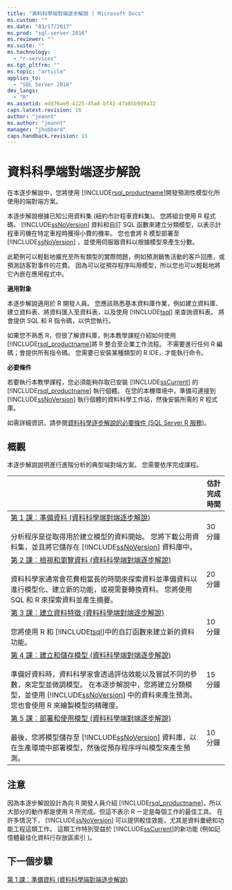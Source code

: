 ```yaml
---
title: "資料科學端對端逐步解說 | Microsoft Docs"
ms.custom: ""
ms.date: "03/17/2017"
ms.prod: "sql-server-2016"
ms.reviewer: ""
ms.suite: ""
ms.technology: 
  - "r-services"
ms.tgt_pltfrm: ""
ms.topic: "article"
applies_to: 
  - "SQL Server 2016"
dev_langs: 
  - "R"
ms.assetid: edd76ae9-4125-45a8-bf42-47a85b9d9a32
caps.latest.revision: 16
author: "jeannt"
ms.author: "jeannt"
manager: "jhubbard"
caps.handback.revision: 15
---
```

# 資料科學端對端逐步解說
在本逐步解說中，您將使用 [!INCLUDE[rsql_productname](../../includes/rsql-productname-md.md)]開發預測性模型化所使用的端對端方案。  
  
本逐步解說根據已知公用資料集 (紐約市計程車資料集)。 您將組合使用 R 程式碼、 [!INCLUDE[ssNoVersion](../../includes/ssnoversion-md.md)] 資料和自訂 SQL 函數來建立分類模型，以表示計程車司機在特定車程時獲得小費的機率。 您也會將 R 模型部署至 [!INCLUDE[ssNoVersion](../../includes/ssnoversion-md.md)] ，並使用伺服器資料以根據模型來產生分數。  
  
此範例可以輕鬆地擴充至所有類型的實際問題，例如預測銷售活動的客戶回應，或預測訪客對事件的花費。 因為可以從預存程序叫用模型，所以您也可以輕鬆地將它內嵌在應用程式中。  
  
**適用對象**  
  
本逐步解說適用於 R 開發人員。 您應該熟悉基本資料庫作業，例如建立資料庫、建立資料表、將資料匯入至資料表，以及使用 [!INCLUDE[tsql](../../includes/tsql-md.md)] 來查詢資料表。  將會提供 SQL 和 R 指令碼，以供您執行。  
  
如果您不熟悉 R，但很了解資料庫，則本教學課程介紹如何使用 [!INCLUDE[rsql_productname](../../includes/rsql-productname-md.md)]將 R 整合至企業工作流程。 不需要進行任何 R 編碼；會提供所有指令碼。 您需要已安裝某種類型的 R IDE，才能執行命令。  
  
**必要條件**  
  
若要執行本教學課程，您必須能夠存取已安裝 [!INCLUDE[ssCurrent](../../includes/sscurrent-md.md)] 的 [!INCLUDE[rsql_productname](../../includes/rsql-productname-md.md)] 執行個體。 在您的本機環境中，準備可連接到 [!INCLUDE[ssNoVersion](../../includes/ssnoversion-md.md)] 執行個體的資料科學工作站，然後安裝所需的 R 程式庫。  
  
如需詳細資訊，請參閱[資料科學逐步解說的必要條件 &#40;SQL Server R 服務&#41;](../../advanced-analytics/r-services/prerequisites-for-data-science-walkthroughs-sql-server-r-services.md)。  
  
## <a name="overview"></a>概觀  
本逐步解說說明進行進階分析的典型端對端方案。 您需要依序完成課程。  
  
||估計完成時間|  
|-|------------------------------|  
|[第 1 課︰準備資料 &#40;資料科學端對端逐步解說&#41;](../../advanced-analytics/r-services/lesson-1-prepare-the-data-data-science-end-to-end-walkthrough.md)<br /><br />分析程序是從取得用於建立模型的資料開始。 您將下載公用資料集，並且將它儲存在 [!INCLUDE[ssNoVersion](../../includes/ssnoversion-md.md)] 資料庫中。|30 分鐘|  
|[第 2 課︰檢視和瀏覽資料 &#40;資料科學端對端逐步解說&#41;](../../advanced-analytics/r-services/lesson-2-view-and-explore-the-data-data-science-end-to-end-walkthrough.md)<br /><br />資料科學家通常會花費相當長的時間來探索資料並準備資料以進行模型化、建立新的功能，或視需要轉換資料。  您將使用 SQL 和 R 來探索資料並產生摘要。|20 分鐘|  
|[第 3 課︰建立資料特徵 &#40;資料科學端對端逐步解說&#41;](../../advanced-analytics/r-services/lesson-3-create-data-features-data-science-end-to-end-walkthrough.md)<br /><br />您將使用 R 和 [!INCLUDE[tsql](../../includes/tsql-md.md)]中的自訂函數來建立新的資料功能。|10 分鐘|  
|[第 4 課︰建立和儲存模型 &#40;資料科學端對端逐步解說&#41;](../../advanced-analytics/r-services/lesson-4-build-and-save-the-model-data-science-end-to-end-walkthrough.md)<br /><br />準備好資料時，資料科學家會透過評估效能以及嘗試不同的參數，來定型並微調模型。 在本逐步解說中，您將建立分類模型，並使用 [!INCLUDE[ssNoVersion](../../includes/ssnoversion-md.md)] 中的資料來產生預測。 您也會使用 R 來繪製模型的精確度。|15 分鐘|  
|[第 5 課︰部署和使用模型 &#40;資料科學端對端逐步解說&#41;](../../advanced-analytics/r-services/lesson-5-deploy-and-use-the-model-data-science-end-to-end-walkthrough.md)<br /><br />最後，您將模型儲存至 [!INCLUDE[ssNoVersion](../../includes/ssnoversion-md.md)] 資料庫，以在生產環境中部署模型，然後從預存程序呼叫模型來產生預測。|10 分鐘|  
  
## <a name="notes"></a>注意  
因為本逐步解說設計為向 R 開發人員介紹 [!INCLUDE[rsql_productname](../../includes/rsql-productname-md.md)]，所以大部分的動作都是使用 R 所完成。但這不表示 R 一定是每個工作的最佳工具。 在許多情況下， [!INCLUDE[ssNoVersion](../../includes/ssnoversion-md.md)] 可以提供較佳效能，尤其是資料彙總和功能工程這類工作。 這類工作特別受益於 [!INCLUDE[ssCurrent](../../includes/sscurrent-md.md)]的新功能 (例如記憶體最佳化資料行存放區索引 )。  
  
## <a name="next-step"></a>下一個步驟  
[第 1 課︰準備資料 &#40;資料科學端對端逐步解說&#41;](../../advanced-analytics/r-services/lesson-1-prepare-the-data-data-science-end-to-end-walkthrough.md)  
  
  
  
